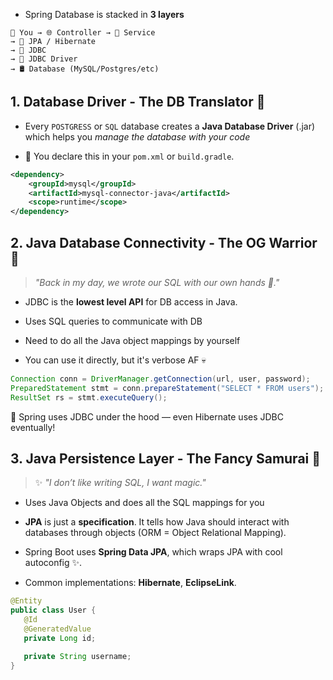 - Spring Database is stacked in **3 layers** 

```
🧑 You → 🌐 Controller → 💼 Service
→ 🎯 JPA / Hibernate
→ 🧵 JDBC
→ 🔌 JDBC Driver
→ 🛢️ Database (MySQL/Postgres/etc)
```

## 1. Database Driver - The DB Translator 📡

- Every `POSTGRESS` or `SQL` database creates a **Java Database Driver** (.jar) which helps you _manage the database with your code_

- 🧪 You declare this in your `pom.xml` or `build.gradle`.

```xml
<dependency>
    <groupId>mysql</groupId>
    <artifactId>mysql-connector-java</artifactId>
    <scope>runtime</scope>
</dependency>
```

## 2. Java Database Connectivity - The OG Warrior 🧱

> _"Back in my day, we wrote our SQL with our own hands 💪."_

- JDBC is the **lowest level API** for DB access in Java.

-  Uses SQL queries to communicate with DB

- Need to do all the Java object mappings by yourself

- You can use it directly, but it's verbose AF 💀

```java
Connection conn = DriverManager.getConnection(url, user, password);
PreparedStatement stmt = conn.prepareStatement("SELECT * FROM users");
ResultSet rs = stmt.executeQuery();
```

🧠 Spring uses JDBC under the hood — even Hibernate uses JDBC eventually!

## 3. Java Persistence Layer - The Fancy Samurai 🎎

> ✨ _"I don’t like writing SQL, I want magic."_

- Uses Java Objects and does all the SQL mappings for you

-  **JPA** is just a **specification**. It tells how Java should interact with databases through objects (ORM = Object Relational Mapping).
    
- Spring Boot uses **Spring Data JPA**, which wraps JPA with cool autoconfig ✨.
    
- Common implementations: **Hibernate**, **EclipseLink**.

```java
@Entity
public class User {
   @Id
   @GeneratedValue
   private Long id;

   private String username;
}
```


